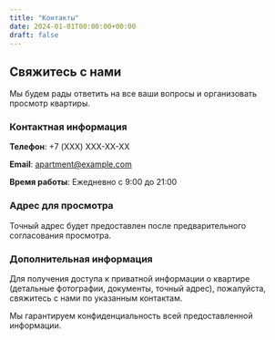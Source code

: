 ```yaml
---
title: "Контакты"
date: 2024-01-01T00:00:00+00:00
draft: false
---
```


## Свяжитесь с нами

Мы будем рады ответить на все ваши вопросы и организовать просмотр квартиры.

### Контактная информация

**Телефон**: +7 (XXX) XXX-XX-XX

**Email**: apartment@example.com

**Время работы**: Ежедневно с 9:00 до 21:00

### Адрес для просмотра

Точный адрес будет предоставлен после предварительного согласования просмотра.

### Дополнительная информация

Для получения доступа к приватной информации о квартире (детальные фотографии, документы, точный адрес), пожалуйста, свяжитесь с нами по указанным контактам.

Мы гарантируем конфиденциальность всей предоставленной информации.